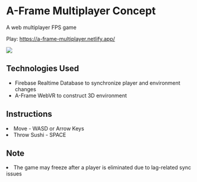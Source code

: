 <h1> A-Frame Multiplayer Concept </h1>

A web multiplayer FPS game

Play: https://a-frame-multiplayer.netlify.app/

<img src="demo_4.gif">

<h2>Technologies Used</h2>
<ul>
  <li> Firebase Realtime Database to synchronize player and environment changes </li>
  <li> A-Frame WebVR to construct 3D environment </li>
</ul>

<h2> Instructions </h2>
<li> Move - WASD or Arrow Keys </li>
<li> Throw Sushi - SPACE </li>

<h2> Note </h2>
<li> The game may freeze after a player is eliminated due to lag-related sync issues </li>
